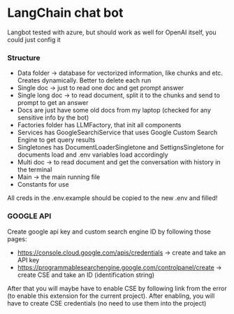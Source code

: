 # LangChain chat bot

Langbot tested with azure, but should work as well for OpenAI itself, you could just config it

### Structure
- Data folder -> database for vectorized information, like chunks and etc. Creates dynamically. Better to delete each run
- Single doc -> just to read one doc and get prompt answer
- Single long doc -> to read document, split it to the chunks and send to prompt to get an answer
- Docs are just have some old docs from my laptop (checked for any sensitive info by the bot)
- Factories folder has LLMFactory, that init all components
- Services has GoogleSearchiService that uses Google Custom Search Engine to get query results
- Singletones has DocumentLoaderSingletone and SettignsSingletone for documents load and .env variables load accordingly
- Multi doc -> to read document and get the conversation with history in the terminal
- Main -> the main running file
- Constants for use

All creds in the .env.example should be copied to the new .env and filled!

### GOOGLE API
Create google api key and custom search engine ID by following those pages:
- https://console.cloud.google.com/apis/credentials -> create and take an API key
- https://programmablesearchengine.google.com/controlpanel/create -> create CSE and take an ID (identification string)

After that you will maybe have to enable CSE by following link from the error (to enable this extension for the current project).
After enabling, you will have to create CSE credentials (no need to use them into the project)
